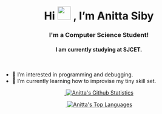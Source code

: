 <h1 align="center"> Hi <img src="https://raw.githubusercontent.com/MartinHeinz/MartinHeinz/master/wave.gif" height="35px"> , I’m Anitta Siby</h1>
<h3 align="center">I'm a Computer Science Student!</h3>
<h4 align="center">I am currently studying at SJCET.</h4>
<br>

- 👀 I’m interested in programming and debugging.
- 🌱 I’m currently learning how to improvise my tiny skill set.
<!---
- 💞️ I’m looking to collaborate on ...
- 📫 How to reach me ...
--->

<p align="center">
    <a href="https://github.com/anuraghazra/github-readme-stats">&nbsp;<img  src="https://github-readme-stats.vercel.app/api?username=tinkerness&show_icons=true&theme=tokyonight&hide=issues" alt="Anitta's Github Statistics" /></a>
</p>
<p align="center">
    <a href="https://github.com/anuraghazra/github-readme-stats">&nbsp;<img  src="https://github-readme-stats.vercel.app/api/top-langs/?username=tinkerness&theme=tokyonight&langs_count=10&layout=compact" alt="Anitta's Top Languages" />
    </a>
</p>
